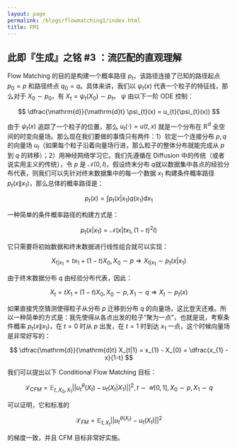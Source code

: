 ```yaml
---
layout: page
permalink: /blogs/flowmatching1/index.html
title: FM1
---
```



## 此即『生成』之铭 #3 ：流匹配的直观理解

Flow Matching 的目的是构建一个概率路径 $p_{t}$，该路径连接了已知的路径起点 $p_{0} = p$ 和路径终点 $q_{0} = q$。具体来讲，我们以 $\psi_{t}(x)$ 代表一个粒子的特征线，那么对于 $X_{0} \sim p_{0}$，有 $X_{t} = \psi_{t}(X_{0}) \sim p_{t}$。 $\psi$ 由以下一阶 ODE 控制：

$$
\dfrac{\mathrm{d}}{\mathrm{d}t} \psi_{t}(x)  = u_{t}(\psi_{t}(x))
$$

由于 $\psi_{t}(x)$ 追踪了一个粒子的位置，那么 $u_{t}(\cdot) = u(t,x)$ 就是一个分布在 $\mathbb{R}^{d}$ 全空间的时变向量场。那么现在我们要做的事情只有两件：1）钦定一个连接分布 $p,q$ 的向量场 $u_{t}$（如果每个粒子沿着向量场行进，那么粒子的整体分布就能完成从 $p$ 到 $q$ 的转移）；2）用神经网络学习它。我们先遵循在 Diffusion 中的传统（或者说实用主义的传统），令 $p$ 是 $\mathcal{N}(0,I)$，假设终末分布 $q$就以数据集中各点的经验分布代表，则我们可以先针对终末数据集中的每一个数据 $x_{1}$ 构建条件概率路径 $p_{t}(x\|x_{1})$，那么总体的概率路径是：

$$
p_{t}(x) = \int p_{t}(x|x_{1}) q(x_{1})\mathrm{d}x_{1}
$$

一种简单的条件概率路径的构建方式是：

$$
p_{t}(x|x_{1}) = \mathcal{N}(x|tx_{1},(1-t)^{2} I)
$$

它只需要将初始数据和终末数据进行线性组合就可以实现：

$$
X_{t|x_{1}} = t x_{1} + (1-t )X_{0}, X_{0} \sim p \Rightarrow X_{t|x_{1}} \sim p_{t}(x|x_{1})
$$

由于终末数据分布 $q$ 由经验分布代表，因此：

$$
X_{t}  = t X_{1}  + (1-t) X_{0} , X_{0} \sim p ,X_{1}\sim q  \Rightarrow X_{t} \sim p_{t}(x)
$$

如果直接凭空猜测使得粒子从分布 $p$ 迁移到分布 $q$ 的向量场，这比登天还难。所以一种简单的方式是：我先使得从各点出发的粒子“聚为一点”，也就是说，考察条件概率 $p_{t}(x\|x_{1})$，在 $t=0$ 时从 $p$ 出发，在 $t=1$ 时到达 $x_{1}$ 一点，这个时候向量场是非常好写的：

$$
\dfrac{\mathrm{d}}{\mathrm{d}t} X_{t|1} = x_{1}  - X_{0} = \dfrac{x_{1} - x}{1-t}
$$

我们可以提出以下 Conditional Flow Matching 目标：

$$
\mathcal{L}_{CFM} = \mathbb{E}_{t, X_{0},X_{1}} ||u_{t}^{\theta}(X_{t}) - u_{t}(X_{t}|X_{1})||^{2} , t \sim \mathcal{U}[0,1], X_{0}\sim p , X_{1}\sim q
$$

可以证明，它和标准的 

$$\mathcal{L}_{FM}= \mathbb{E}_{t,X_{t}}||u_{t}^{\theta(X_{t})}- u_{t}(X_{t})||^{2}$$

 的梯度一致，并且 CFM 目标非常好实施。



